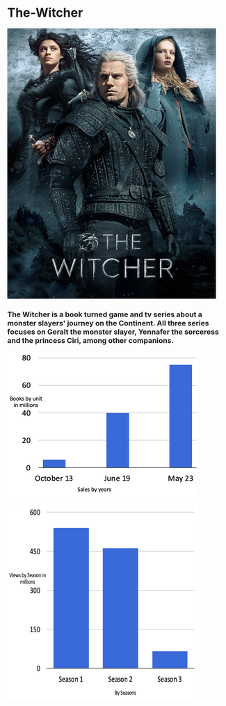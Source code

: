 # The-Witcher


<img src="The-witcher.jpeg"  width="480" height="622">



### The Witcher is a book turned game and tv series about a monster slayers' journey on the Continent. All three series focuses on Geralt the monster slayer, Yennafer the sorceress and the princess Ciri, among other companions.



![Books Sales](Books.png)



<img src="Seasons.png"  width="440" height="450">